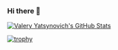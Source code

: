 ### Hi there 👋

<!--
**valfirst/valfirst** is a ✨ _special_ ✨ repository because its `README.md` (this file) appears on your GitHub profile.

Here are some ideas to get you started:

- 🔭 I’m currently working on ...
- 🌱 I’m currently learning ...
- 👯 I’m looking to collaborate on ...
- 🤔 I’m looking for help with ...
- 💬 Ask me about ...
- 📫 How to reach me: ...
- 😄 Pronouns: ...
- ⚡ Fun fact: ...
-->

[![Valery Yatsynovich's GitHub Stats](https://github-readme-stats.vercel.app/api?username=valfirst)](https://github.com/valfirst)

[![trophy](https://github-profile-trophy.vercel.app/?username=valfirst&column=4&margin-w=16&margin-h=8)](https://github.com/valfirst)
